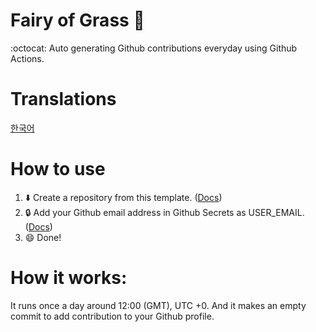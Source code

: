 # Fairy of Grass :fairy:
:octocat: Auto generating Github contributions everyday using Github Actions.

# Translations
[한국어](https://github.com/zeikar/fairy-of-grass/blob/master/ko.README.md)

# How to use
1. :arrow_down: Create a repository from this template. ([Docs](https://docs.github.com/en/github/creating-cloning-and-archiving-repositories/creating-a-repository-from-a-template#creating-a-repository-from-a-template))
2. :lock: Add your Github email address in Github Secrets as USER_EMAIL. ([Docs](https://docs.github.com/en/free-pro-team@latest/actions/reference/encrypted-secrets#creating-encrypted-secrets-for-a-repository))
3. :smile: Done!

# How it works:
It runs once a day around 12:00 (GMT), UTC +0. And it makes an empty commit to add contribution to your Github profile.
